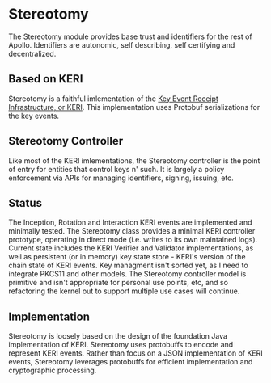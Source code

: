 # Stereotomy

The Stereotomy module provides base trust and identifiers for the rest of Apollo.  Identifiers are autonomic, self describing, self certifying and decentralized.

## Based on KERI

Stereotomy is a faithful imlementation of the [Key Event Receipt Infrastructure, or KERI](https://github.com/decentralized-identity/keri).  This implementation uses Protobuf serializations for the key events.

## Stereotomy Controller

Like most of the KERI imlementations, the Stereotomy controller is the point of entry for entities that control keys n' such.  It is largely a policy enforcement via APIs for managing identifiers, signing, issuing, etc.

## Status

The Inception, Rotation and Interaction KERI events are implemented and minimally tested.  The Stereotomy class provides a minimal KERI controller prototype, operating in direct mode (i.e. writes to its own maintained logs).
Current state includes the KERI Verifier and Validator implementations, as well as persistent (or in memory) key state store - KERI's version of the chain state of KERI events.  Key managment isn't sorted yet, as I need
to integrate PKCS11 and other models.  The Stereotomy controller model is primitive and isn't appropriate for personal use points, etc, and so refactoring the kernel out to support multiple use cases will continue.

## Implementation

Stereotomy is loosely based on the design of the foundation Java implementation of KERI.  Stereotomy uses protobuffs to encode and represent KERI events.  Rather than focus on a JSON implementation of KERI events, Stereotomy 
leverages protobuffs for efficient implementation and cryptographic processing.  

